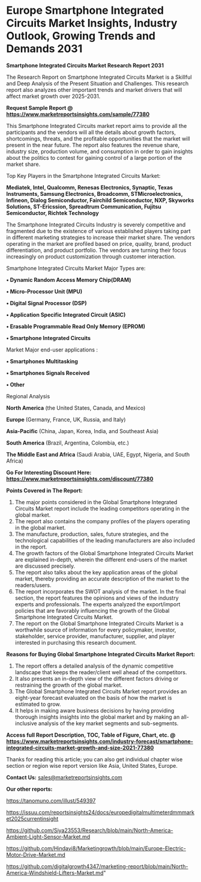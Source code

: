 # Europe Smartphone Integrated Circuits Market Insights, Industry Outlook, Growing Trends and Demands 2031

<strong>Smartphone Integrated Circuits Market Research Report 2031</strong>

The Research Report on Smartphone Integrated Circuits Market is a Skillful and Deep Analysis of the Present Situation and Challenges. This research report also analyzes other important trends and market drivers that will affect market growth over 2025-2031.

<strong>Request Sample Report @ <a href=https://www.marketreportsinsights.com/sample/77380>https://www.marketreportsinsights.com/sample/77380</a></strong>

This Smartphone Integrated Circuits market report aims to provide all the participants and the vendors will all the details about growth factors, shortcomings, threats, and the profitable opportunities that the market will present in the near future. The report also features the revenue share, industry size, production volume, and consumption in order to gain insights about the politics to contest for gaining control of a large portion of the market share.

Top Key Players in the Smartphone Integrated Circuits Market:

<strong>Mediatek, Intel, Qualcomm, Renesas Electronics, Synaptic, Texas Instruments, Samsung Electronics, Broadcomm, STMicroelectronics, Infineon, Dialog Semiconductor, Fairchild Semiconductor, NXP, Skyworks Solutions, ST-Ericssion, Spreadtrum Communication, Fujitsu Semiconductor, Richtek Technology</strong>

The Smartphone Integrated Circuits Industry is severely competitive and fragmented due to the existence of various established players taking part in different marketing strategies to increase their market share. The vendors operating in the market are profiled based on price, quality, brand, product differentiation, and product portfolio. The vendors are turning their focus increasingly on product customization through customer interaction.

Smartphone Integrated Circuits Market Major Types are:

<strong>• Dynamic Random Access Memory Chip(DRAM)

• Micro-Processor Unit (MPU)

• Digital Signal Processor (DSP)

• Application Specific Integrated Circuit (ASIC)

• Erasable Programmable Read Only Memory (EPROM)

• Smartphone Integrated Circuits</strong>

Market Major end-user applications :

<strong>• Smartphones Multitasking

• Smartphones Signals Received

• Other</strong>

Regional Analysis

</u><strong><b>North America</b></strong> (the United States, Canada, and Mexico)

<strong><b>Europe </b></strong>(Germany, France, UK, Russia, and Italy)

<strong><b>Asia-Pacific</b></strong> (China, Japan, Korea, India, and Southeast Asia)

<strong><b>South America</b></strong> (Brazil, Argentina, Colombia, etc.)

<strong><b>The Middle East and Africa</b></strong> (Saudi Arabia, UAE, Egypt, Nigeria, and South Africa)

<strong>Go For Interesting Discount Here: <a href=https://www.marketreportsinsights.com/discount/77380>https://www.marketreportsinsights.com/discount/77380</a></strong>

<strong>Points Covered in The Report:</strong>
<ol>
  <li>The major points considered in the Global Smartphone Integrated Circuits Market report include the leading competitors operating in the global market.</li>
  <li>The report also contains the company profiles of the players operating in the global market.</li>
  <li>The manufacture, production, sales, future strategies, and the technological capabilities of the leading manufacturers are also included in the report.</li>
  <li>The growth factors of the Global Smartphone Integrated Circuits Market are explained in-depth, wherein the different end-users of the market are discussed precisely.</li>
  <li>The report also talks about the key application areas of the global market, thereby providing an accurate description of the market to the readers/users.</li>
  <li>The report incorporates the SWOT analysis of the market. In the final section, the report features the opinions and views of the industry experts and professionals. The experts analyzed the export/import policies that are favorably influencing the growth of the Global Smartphone Integrated Circuits Market.</li>
  <li>The report on the Global Smartphone Integrated Circuits Market is a worthwhile source of information for every policymaker, investor, stakeholder, service provider, manufacturer, supplier, and player interested in purchasing this research document.</li>
</ol>
<strong>Reasons for Buying Global Smartphone Integrated Circuits Market Report:</strong>

<ol>
  <li>The report offers a detailed analysis of the dynamic competitive landscape that keeps the reader/client well ahead of the competitors.</li>
  <li>It also presents an in-depth view of the different factors driving or restraining the growth of the global market.</li>
  <li>The Global Smartphone Integrated Circuits Market report provides an eight-year forecast evaluated on the basis of how the market is estimated to grow.</li>
  <li>It helps in making aware business decisions by having providing thorough insights insights into the global market and by making an all-inclusive analysis of the key market segments and sub-segments.</li>
</ol>
<strong>Access full Report Description, TOC, Table of Figure, Chart, etc. @ <a href=https://www.marketreportsinsights.com/industry-forecast/smartphone-integrated-circuits-market-growth-and-size-2021-77380>https://www.marketreportsinsights.com/industry-forecast/smartphone-integrated-circuits-market-growth-and-size-2021-77380</a></strong>


Thanks for reading this article; you can also get individual chapter wise section or region wise report version like Asia, United States, Europe.

<strong>Contact Us:</strong>
sales@marketreportsinsights.com

<strong>Our other reports:</strong>

<a href=https://tanomuno.com/illust/549397>https://tanomuno.com/illust/549397</a>

<a href=https://issuu.com/reportsinsights24/docs/europedigitalmultimeterdmmmarket2025currentinsight>https://issuu.com/reportsinsights24/docs/europedigitalmultimeterdmmmarket2025currentinsight</a>

<a href=https://github.com/Siya23553/Research/blob/main/North-America-Ambient-Light-Sensor-Market.md>https://github.com/Siya23553/Research/blob/main/North-America-Ambient-Light-Sensor-Market.md</a>

<a href=https://github.com/Hindavi8/Marketingrowth/blob/main/Europe-Electric-Motor-Drive-Market.md>https://github.com/Hindavi8/Marketingrowth/blob/main/Europe-Electric-Motor-Drive-Market.md</a>

<a href=https://github.com/digitalgrowth4347/marketing-report/blob/main/North-America-Windshield-Lifters-Market.md>https://github.com/digitalgrowth4347/marketing-report/blob/main/North-America-Windshield-Lifters-Market.md</a>"

